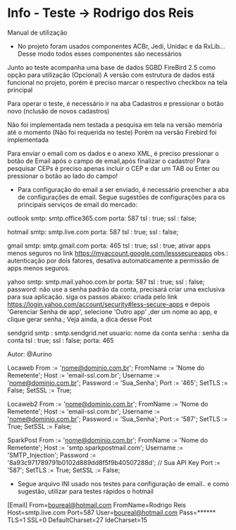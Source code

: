# Info - Teste -> Rodrigo dos Reis

Manual de utilização

- No projeto foram usados componentes ACBr, Jedi, Unidac e da RxLib... Desse modo todos esses componentes são necessários

Junto ao teste acompanha uma base de dados SGBD FireBird 2.5 como opção para utilização (Opcional) 
A versão com estrutura de dados está funcional no projeto, porém é preciso marcar o respectivo checkbox na tela principal

Para operar o teste, é necessário ir na aba Cadastros e pressionar o botão novo (nclusão de novos cadastros)

Não foi implementada nem testada a pesquisa em tela na versão memória até o momento (Não foi requerida no teste)
Porém na versão Firebird foi implementada

Para enviar o email com os dados e o anexo XML, é preciso pressionar o botão de Email após o campo de email,após finalizar o cadastro!
Para pesquisar CEPs é preciso apenas incluir o CEP e dar um TAB ou Enter ou pressionar o botão ao lado do campo!

- Para configuração do email a ser enviado, é necessário preencher a aba de configurações de email. Segue sugestões de configurações para os principais serviços de email do mercado:

outlook
smtp: smtp.office365.com
porta: 587
tsl : true;
ssl : false;

hotmail
smtp: smtp.live.com
porta: 587
tsl : true;
ssl : false;

gmail
smtp: smtp.gmail.com
porta: 465
tsl : true;
ssl : true;
ativar apps menos seguros no link https://myaccount.google.com/lesssecureapps
obs.: autenticação por dois fatores, desativa automaticamente a permissão de apps menos seguros.

yahoo
smtp: smtp.mail.yahoo.com.br
porta: 587
tsl : true;
ssl : false;
password: não use a senha padrão da conta, precisará criar uma exclusiva para sua aplicação.
siga os passos abaixo:
criada pelo link https://login.yahoo.com/account/security#less-secure-apps
e depois 'Gerenciar Senha de app', selecione 'Outro app' ,der um nome ao app, e clique gerar senha.;
Veja ainda, a dica desse Post

sendgrid
smtp : smtp.sendgrid.net
usuario: nome da conta
senha : senha da conta
tsl : true;
ssl : false;
porta: 465

Autor: @Aurino

Locaweb
From := 'nome@dominio.com.br';
FromName := 'Nome do Remetente';
Host := 'email-ssl.com.br';
Username := 'nome@dominio.com.br';
Password := 'Sua_Senha';
Port := '465';
SetTLS := False;
SetSSL := True;

Locaweb2
From := 'nome@dominio.com.br';
FromName := 'Nome do Remetente';
Host := 'email-ssl.com.br';
Username := 'nome@dominio.com.br';
Password := 'Sua_Senha';
Port := '587';
SetTLS := True;
SetSSL := False;

SparkPost
From := 'nome@dominio.com.br';
FromName := 'Nome do Remetente';
Host := 'smtp.sparkpostmail.com';
Username := 'SMTP_Injection';
Password := '8a93c971789791b0102d889dd8f5f9b40507288d'; // Sua API Key
Port := '587';
SetTLS := True;
SetSSL := False;


- Segue arquivo INI usado nos testes para configuração de email.. e como sugestão, utilizar para testes rápidos o hotmail

[Email]
From=boureal@hotmail.com
FromName=Rodrigo Reis
Host=smtp.live.com
Port=587
User=boureal@hotmail.com
Pass=******
TLS=1
SSL=0
DefaultCharset=27
IdeCharset=15

 
